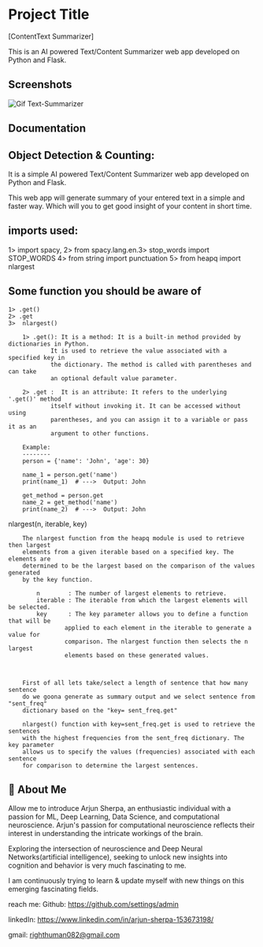 
# Project Title
[ContentText Summarizer] 

This is an AI powered Text/Content Summarizer web app developed on Python and Flask.



## Screenshots
![Gif  Text-Summarizer](https://github.com/innovative-group/Content-Summarization-/assets/51012877/545f7f64-28b0-4203-b971-8dd6f7249c2b)



## Documentation
Object Detection & Counting:
----------------------------
It is a simple AI powered Text/Content Summarizer web app developed on Python and Flask.

This web app will generate summary of your entered text in a simple and faster way.
Which will you to get good insight of your content in short time.


imports used:
-----------------------------
1> import spacy,
2> from spacy.lang.en.3> stop_words import STOP_WORDS
4> from string import punctuation
5> from heapq import nlargest
    
Some function you should be aware of 
----------------------------------
    1> .get() 
    2> .get
    3>  nlargest() 

        1> .get(): It is a method: It is a built-in method provided by dictionaries in Python.
                It is used to retrieve the value associated with a specified key in
                the dictionary. The method is called with parentheses and can take
                an optional default value parameter.

        2> .get :  It is an attribute: It refers to the underlying '.get()' method 
                itself without invoking it. It can be accessed without using 
                parentheses, and you can assign it to a variable or pass it as an
                argument to other functions.

        Example: 
        --------
        person = {'name': 'John', 'age': 30}

        name_1 = person.get('name')
        print(name_1)  # --->  Output: John

        get_method = person.get
        name_2 = get_method('name')
        print(name_2)  # --->  Output: John
    


 nlargest(n, iterable, key)    
        
        The nlargest function from the heapq module is used to retrieve then largest
        elements from a given iterable based on a specified key. The elements are 
        determined to be the largest based on the comparison of the values generated
        by the key function.
            
            n        : The number of largest elements to retrieve.
            iterable : The iterable from which the largest elements will be selected.  
            key      : The key parameter allows you to define a function that will be 
                    applied to each element in the iterable to generate a value for
                    comparison. The nlargest function then selects the n largest 
                    elements based on these generated values.



        First of all lets take/select a length of sentence that how many sentence 
        do we goona generate as summary output and we select sentence from "sent_freq"
        dictionary based on the "key= sent_freq.get"

        nlargest() function with key=sent_freq.get is used to retrieve the sentences
        with the highest frequencies from the sent_freq dictionary. The key parameter
        allows us to specify the values (frequencies) associated with each sentence 
        for comparison to determine the largest sentences.
   



## 🚀 About Me

Allow me to introduce Arjun Sherpa, an enthusiastic individual with a passion for ML, Deep Learning, Data Science, and computational neuroscience. Arjun's passion for computational neuroscience reflects their interest in understanding the intricate workings of the brain.

Exploring the intersection of neuroscience and Deep Neural Networks(artificial intelligence), seeking to unlock new insights into cognition and behavior is very much fascinating to me.

I am continuously trying to learn & update myself with new things on this emerging fascinating fields.


reach me: 
Github: https://github.com/settings/admin

linkedIn: https://www.linkedin.com/in/arjun-sherpa-153673198/

gmail: righthuman082@gmail.com
